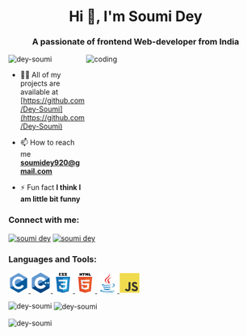 
<h1 align="center">Hi 👋, I'm Soumi Dey</h1>
<h3 align="center">A passionate of frontend Web-developer from India</h3>
<img align="right" alt="coding" width="350" height="350" src="https://steamuserimages-a.akamaihd.net/ugc/1631947648964785474/81CBA15178466DD47195A239232202E78987B714/?imw=637&imh=358&ima=fit&impolicy=Letterbox&imcolor=%23000000&letterbox=true">

<p align="left"> <img src="https://komarev.com/ghpvc/?username=dey-soumi&label=Profile%20views&color=0e75b6&style=flat" alt="dey-soumi" /> </p>

- 👨‍💻 All of my projects are available at [https://github.com/Dey-Soumi](https://github.com/Dey-Soumi)

- 📫 How to reach me **soumidey920@gmail.com**

- ⚡ Fun fact **I think I am little bit funny**

<h3 align="left">Connect with me:</h3>
<p align="left">
<a href="https://linkedin.com/in/soumi dey" target="blank"><img align="center" src="https://raw.githubusercontent.com/rahuldkjain/github-profile-readme-generator/master/src/images/icons/Social/linked-in-alt.svg" alt="soumi dey" height="30" width="40" /></a>
<a href="https://fb.com/soumi dey" target="blank"><img align="center" src="https://raw.githubusercontent.com/rahuldkjain/github-profile-readme-generator/master/src/images/icons/Social/facebook.svg" alt="soumi dey" height="30" width="40" /></a>
</p>

<h3 align="left">Languages and Tools:</h3>
<p align="left"> <a href="https://www.cprogramming.com/" target="_blank" rel="noreferrer"> <img src="https://raw.githubusercontent.com/devicons/devicon/master/icons/c/c-original.svg" alt="c" width="40" height="40"/> </a> <a href="https://www.w3schools.com/cpp/" target="_blank" rel="noreferrer"> <img src="https://raw.githubusercontent.com/devicons/devicon/master/icons/cplusplus/cplusplus-original.svg" alt="cplusplus" width="40" height="40"/> </a> <a href="https://www.w3schools.com/css/" target="_blank" rel="noreferrer"> <img src="https://raw.githubusercontent.com/devicons/devicon/master/icons/css3/css3-original-wordmark.svg" alt="css3" width="40" height="40"/> </a> <a href="https://www.w3.org/html/" target="_blank" rel="noreferrer"> <img src="https://raw.githubusercontent.com/devicons/devicon/master/icons/html5/html5-original-wordmark.svg" alt="html5" width="40" height="40"/> </a> <a href="https://www.java.com" target="_blank" rel="noreferrer"> <img src="https://raw.githubusercontent.com/devicons/devicon/master/icons/java/java-original.svg" alt="java" width="40" height="40"/> </a> <a href="https://developer.mozilla.org/en-US/docs/Web/JavaScript" target="_blank" rel="noreferrer"> <img src="https://raw.githubusercontent.com/devicons/devicon/master/icons/javascript/javascript-original.svg" alt="javascript" width="40" height="40"/> </a> </p>

<p><img align="left" src="https://github-readme-stats.vercel.app/api/top-langs?username=dey-soumi&show_icons=true&locale=en&layout=compact" alt="dey-soumi" /></p>

<p>&nbsp;<img align="center" src="https://github-readme-stats.vercel.app/api?username=dey-soumi&show_icons=true&locale=en" alt="dey-soumi" /></p>

<p><img align="center" src="https://github-readme-streak-stats.herokuapp.com/?user=dey-soumi&" alt="dey-soumi" /></p>
